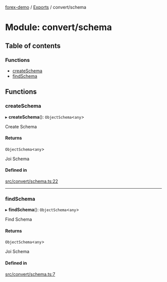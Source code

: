 [forex-demo](../README.md) / [Exports](../modules.md) / convert/schema

# Module: convert/schema

## Table of contents

### Functions

- [createSchema](convert_schema.md#createschema)
- [findSchema](convert_schema.md#findschema)

## Functions

### createSchema

▸ **createSchema**(): `ObjectSchema`<`any`\>

Create Schema

#### Returns

`ObjectSchema`<`any`\>

Joi Schema

#### Defined in

[src/convert/schema.ts:22](https://github.com/suphero/forex-demo/blob/ef493db/src/convert/schema.ts#L22)

---

### findSchema

▸ **findSchema**(): `ObjectSchema`<`any`\>

Find Schema

#### Returns

`ObjectSchema`<`any`\>

Joi Schema

#### Defined in

[src/convert/schema.ts:7](https://github.com/suphero/forex-demo/blob/ef493db/src/convert/schema.ts#L7)
